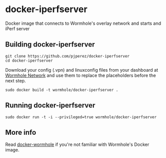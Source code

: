# docker-iperfserver
Docker image that connects to Wormhole's overlay network and starts and iPerf server

## Building docker-iperfserver
    
    git clone https://github.com/pjperez/docker-iperfserver
    cd docker-iperfserver
    
Download your config (.vpn) and linuxconfig files from your dashboard at [Wormhole Network](https://wormhole.network) and use them to replace the placeholders before the next step.    
    
    sudo docker build -t wormhole/docker-iperfserver .

## Running docker-iperfserver
    sudo docker run -t -i --privileged=true wormhole/docker-iperfserver
    
## More info

Read [docker-wormhole](https://github.com/pjperez/docker-wormhole) if you're not familiar with Wormhole's Docker image.